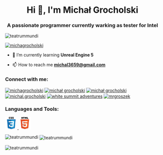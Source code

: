 <h1 align="center">Hi 👋, I'm Michał Grocholski</h1>
<h3 align="center">A passionate programmer currently warking as tester for Intel</h3>

<p align="left"> <img src="https://komarev.com/ghpvc/?username=teatrummundi&label=Profile%20views&color=0e75b6&style=flat" alt="teatrummundi" /> </p>

<p align="left"> <a href="https://twitter.com/michagrocholski" target="blank"><img src="https://img.shields.io/twitter/follow/michagrocholski?logo=twitter&style=for-the-badge" alt="michagrocholski" /></a> </p>

- 🌱 I’m currently learning **Unreal Engine 5**

- 📫 How to reach me **michal3659@gmail.com**

<h3 align="left">Connect with me:</h3>
<p align="left">
<a href="https://twitter.com/michagrocholski" target="blank"><img align="center" src="https://raw.githubusercontent.com/rahuldkjain/github-profile-readme-generator/master/src/images/icons/Social/twitter.svg" alt="michagrocholski" height="30" width="40" /></a>
<a href="https://linkedin.com/in/michał grocholski" target="blank"><img align="center" src="https://raw.githubusercontent.com/rahuldkjain/github-profile-readme-generator/master/src/images/icons/Social/linked-in-alt.svg" alt="michał grocholski" height="30" width="40" /></a>
<a href="https://fb.com/michał grocholski" target="blank"><img align="center" src="https://raw.githubusercontent.com/rahuldkjain/github-profile-readme-generator/master/src/images/icons/Social/facebook.svg" alt="michał grocholski" height="30" width="40" /></a>
<a href="https://instagram.com/michal.grocholski" target="blank"><img align="center" src="https://raw.githubusercontent.com/rahuldkjain/github-profile-readme-generator/master/src/images/icons/Social/instagram.svg" alt="michal.grocholski" height="30" width="40" /></a>
<a href="https://www.youtube.com/c/white summit adventures" target="blank"><img align="center" src="https://raw.githubusercontent.com/rahuldkjain/github-profile-readme-generator/master/src/images/icons/Social/youtube.svg" alt="white summit adventures" height="30" width="40" /></a>
<a href="https://discord.gg/mrgroszek" target="blank"><img align="center" src="https://raw.githubusercontent.com/rahuldkjain/github-profile-readme-generator/master/src/images/icons/Social/discord.svg" alt="mrgroszek" height="30" width="40" /></a>
</p>

<h3 align="left">Languages and Tools:</h3>
<p align="left"> <a href="https://www.w3schools.com/css/" target="_blank" rel="noreferrer"> <img src="https://raw.githubusercontent.com/devicons/devicon/master/icons/css3/css3-original-wordmark.svg" alt="css3" width="40" height="40"/> </a> <a href="https://www.w3.org/html/" target="_blank" rel="noreferrer"> <img src="https://raw.githubusercontent.com/devicons/devicon/master/icons/html5/html5-original-wordmark.svg" alt="html5" width="40" height="40"/> </a> </p>

<p><img align="left" src="https://github-readme-stats.vercel.app/api/top-langs?username=teatrummundi&show_icons=true&locale=en&layout=compact" alt="teatrummundi" /></p>

<p>&nbsp;<img align="center" src="https://github-readme-stats.vercel.app/api?username=teatrummundi&show_icons=true&locale=en" alt="teatrummundi" /></p>

<p><img align="center" src="https://github-readme-streak-stats.herokuapp.com/?user=teatrummundi&" alt="teatrummundi" /></p>
